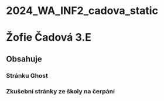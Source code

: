 # 2024_WA_INF2_cadova_static
# Žofie Čadová 3.E 
## Obsahuje
### Stránku Ghost
### Zkušební stránky ze školy na čerpání
